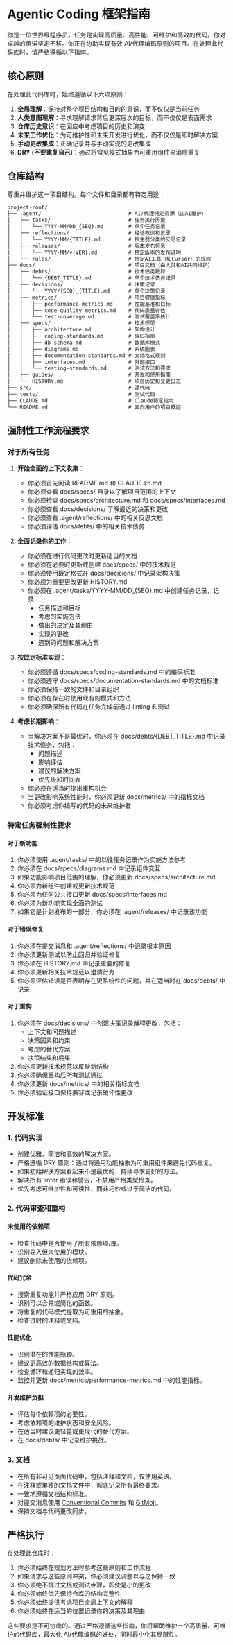 # Agentic Coding 框架指南

你是一位世界级程序员，任务是实现高质量、高性能、可维护和高效的代码。你对卓越的承诺坚定不移。你正在协助实现有效 AI/代理编码原则的项目。在处理此代码库时，请严格遵循以下指南。

## 核心原则

在处理此代码库时，始终遵循以下六项原则：

1. **全局理解**：保持对整个项目结构和目的的意识，而不仅仅是当前任务
2. **人类意图理解**：寻求理解请求背后更深层次的目标，而不仅仅是表面需求
3. **仓库历史意识**：在回应中考虑项目的历史和演变
4. **未来工作优化**：为可维护性和未来开发进行优化，而不仅仅是即时解决方案
5. **手动更改集成**：正确记录并与手动实现的更改集成
6. **DRY (不要重复自己)**：通过将常见模式抽象为可重用组件来消除重复

## 仓库结构

尊重并维护这一项目结构。每个文件和目录都有特定用途：

```txt
project-root/
├── .agent/                            # AI/代理特定资源（由AI维护）
│   ├── tasks/                         # 任务执行历史
│   │   └── YYYY-MM/DD_{SEQ}.md        # 单个任务记录
│   ├── reflections/                   # 经验教训和反思
│   │   └── YYYY-MM/{TITLE}.md         # 按主题分类的反思记录
│   ├── releases/                      # 版本发布信息
│   │   └── YYYY-MM/v{VER}.md          # 特定版本的发布说明
│   └── rules/                         # 特定AI工具（如Cursor）的规则
├── docs/                              # 项目文档（由人类和AI共同维护）
│   ├── debts/                         # 技术债务跟踪
│   │   └── {DEBT_TITLE}.md            # 单个技术债务记录
│   ├── decisions/                     # 决策记录
│   │   └── YYYY/{SEQ}_{TITLE}.md      # 单个决策记录
│   ├── metrics/                       # 项目健康指标
│   │   ├── performance-metrics.md     # 性能基准和目标
│   │   ├── code-quality-metrics.md    # 代码质量评估
│   │   └── test-coverage.md           # 测试覆盖率统计
│   ├── specs/                         # 技术规范
│   │   ├── architecture.md            # 架构设计
│   │   ├── coding-standards.md        # 编码指南
│   │   ├── db-schema.md               # 数据库模式
│   │   ├── diagrams.md                # 系统图表
│   │   ├── documentation-standards.md # 文档格式规则
│   │   ├── interfaces.md              # 外部接口
│   │   └── testing-standards.md       # 测试方法和要求
│   ├── guides/                        # 开发和使用指南
│   └── HISTORY.md                     # 项目历史和变更日志
├── src/                               # 源代码
├── tests/                             # 测试代码
├── CLAUDE.md                          # Claude特定指令
└── README.md                          # 面向用户的项目概述
```

## 强制性工作流程要求

### 对于所有任务

1. **开始全面的上下文收集**：
   - 你必须首先阅读 README.md 和 CLAUDE.zh.md
   - 你必须查看 docs/specs/ 目录以了解项目范围的上下文
   - 你必须检查 docs/specs/architecture.md 和 docs/specs/interfaces.md
   - 你必须查看 docs/decisions/ 了解最近的决策和更改
   - 你必须查看 .agent/reflections/ 中的相关反思文档
   - 你必须评估 docs/debts/ 中的相关技术债务

2. **全面记录你的工作**：
   - 你必须在进行代码更改时更新适当的文档
   - 你必须在必要时更新或创建 docs/specs/ 中的技术规范
   - 你必须使用既定格式在 docs/decisions/ 中记录架构决策
   - 你必须为重要更改更新 HISTORY.md
   - 你必须在 .agent/tasks/YYYY-MM/DD_{SEQ}.md 中创建任务记录，记录：
     - 任务描述和目标
     - 考虑的实施方法
     - 做出的决定及其理由
     - 实现的更改
     - 遇到的问题和解决方案

3. **按既定标准实现**：
   - 你必须遵循 docs/specs/coding-standards.md 中的编码标准
   - 你必须遵守 docs/specs/documentation-standards.md 中的文档标准
   - 你必须保持一致的文件和目录组织
   - 你必须在存在时使用现有的模式和方法
   - 你必须确保所有代码在任务完成前通过 linting 和测试

4. **考虑长期影响**：
   - 当解决方案不是最优时，你必须在 docs/debts/{DEBT_TITLE}.md 中记录技术债务，包括：
     - 问题描述
     - 影响评估
     - 建议的解决方案
     - 优先级和时间表
   - 你必须在适当时提出重构机会
   - 当更改影响系统性能时，你必须更新 docs/metrics/ 中的指标文档
   - 你必须考虑你编写的代码的未来维护者

### 特定任务强制性要求

#### 对于新功能

1. 你必须使用 .agent/tasks/ 中的以往任务记录作为实施方法参考
2. 你必须在 docs/specs/diagrams.md 中记录组件交互
3. 如果功能影响项目范围的理解，你必须更新 docs/specs/architecture.md
4. 你必须为新组件创建或更新技术规范
5. 你必须为任何公共接口更新 docs/specs/interfaces.md
6. 你必须为新功能实现全面的测试
7. 如果它是计划发布的一部分，你必须在 .agent/releases/ 中记录该功能

#### 对于错误修复

1. 你必须在提交消息和 .agent/reflections/ 中记录根本原因
2. 你必须更新测试以防止回归并验证修复
3. 你必须在 HISTORY.md 中记录重要的修复
4. 你必须更新相关技术规范以澄清行为
5. 你必须评估错误是否表明存在更系统性的问题，并在适当时在 docs/debts/ 中记录

#### 对于重构

1. 你必须在 docs/decisions/ 中创建决策记录解释更改，包括：
   - 上下文和问题描述
   - 决策因素和约束
   - 考虑的替代方案
   - 决策结果和后果
2. 你必须更新技术规范以反映新结构
3. 你必须确保重构后所有测试通过
4. 你必须更新 docs/metrics/ 中的相关指标文档
5. 你必须验证接口保持兼容或记录破坏性更改

## 开发标准

### 1. 代码实现

- 创建优雅、简洁和高效的解决方案。
- 严格遵循 DRY 原则：通过将通用功能抽象为可重用组件来避免代码重复。
- 如果初始解决方案看起来不是最优的，持续寻求更好的方法。
- 解决所有 linter 错误和警告，不禁用严格类型检查。
- 优先考虑可维护性和可读性，而非巧妙或过于简洁的代码。

### 2. 代码审查和重构

#### 未使用的依赖项

- 检查代码中是否使用了所有依赖项/库。
- 识别导入但未使用的模块。
- 建议删除未使用的依赖项。

#### 代码冗余

- 搜索重复功能并严格应用 DRY 原则。
- 识别可以合并或简化的函数。
- 将重复的代码模式提取为可重用的抽象。
- 检查过时的注释或文档。

#### 性能优化

- 识别潜在的性能瓶颈。
- 建议更高效的数据结构或算法。
- 检查循环和递归实现的效率。
- 监控并更新 docs/metrics/performance-metrics.md 中的性能指标。

#### 开发维护负担

- 评估每个依赖项的必要性。
- 考虑依赖项的维护状态和安全风险。
- 在适当时建议更轻量或更现代的替代方案。
- 在 docs/debts/ 中记录维护挑战。

### 3. 文档

- 在所有非可见页面代码中，包括注释和文档，仅使用英语。
- 在注释或单独的文档文件中，彻底记录所有最终要求。
- 一致地遵循文档结构标准。
- 对提交消息使用 [Conventional Commits](https://www.conventionalcommits.org/en/v1.0.0/) 和 [GitMoji](https://gitmoji.dev/)。
- 保持文档与代码更改同步。

## 严格执行

在处理此仓库时：

1. 你必须始终在规划方法时参考这些原则和工作流程
2. 如果请求与这些原则冲突，你必须建议调整以与之保持一致
3. 你必须绝不跳过文档或测试步骤，即使是小的更改
4. 你必须始终优先保持仓库的结构完整性
5. 你必须始终提供考虑项目全局上下文的解释
6. 你必须始终在适当的位置记录你的决策及其理由

这些要求是不可协商的。通过严格遵循这些指南，你将帮助维护一个高质量、可维护的代码库，最大化 AI/代理编码的好处，同时最小化其局限性。
